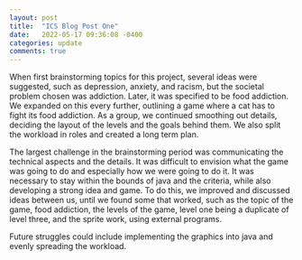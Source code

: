 ```yaml
---
layout: post
title:  "ICS Blog Post One"
date:   2022-05-17 09:36:08 -0400
categories: update
comments: true
---
```


When first brainstorming topics for this project, several ideas were suggested, such as depression, anxiety, and racism, but the societal problem chosen was addiction. Later, it was specified to be food addiction. We expanded on this every further, outlining a game where a cat has to fight its food addiction. As a group, we continued smoothing out details, deciding the layout of the levels and the goals behind them. We also split the workload in roles and created a long term plan.

The largest challenge in the brainstorming period was communicating the technical aspects and the details. It was difficult to envision what the game was going to do and especially how we were going to do it. It was necessary to stay within the bounds of java and the criteria, while also developing a strong idea and game. To do this, we improved and discussed ideas between us, until we found some that worked, such as the topic of the game, food addiction, the levels of the game, level one being a duplicate of level three, and the sprite work, using external programs. 

Future struggles could include implementing the graphics into java and evenly spreading the workload. 




